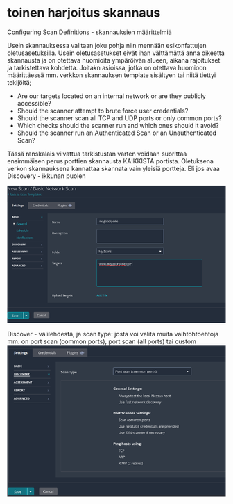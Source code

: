 # toinen harjoitus skannaus

Configuring Scan Definitions - skannauksien määrittelmiä

Usein skannauksessa valitaan joku pohja niin mennään esikonfattujen oletusasetuksilla. Usein oletusasetukset eivät ihan välttämättä anna oikeetta skannausta ja on otettava huomioita ympäröivän alueen, aikana rajoitukset ja tarkistettava kohdetta. Joitakn asioissa, jotka on otettava huomioon määrittäessä mm. verkkon skannauksen template sisältyen tai niitä tiettyi tekijöitä;

- Are our targets located on an internal network or are they publicly accessible?
- Should the scanner attempt to brute force user credentials?
- Should the scanner scan all TCP and UDP ports or only common ports?
- Which checks should the scanner run and which ones should it avoid?
- Should the scanner run an Authenticated Scan or an Unauthenticated Scan?

Tässä ranskalais viivattua tarkistustan varten voidaan suorittaa ensimmäisen perus porttien skannausta KAIKKISTA portista. Oletuksena verkon skannauksena kannattaa skannata vain yleisiä portteja.
Eli jos avaa Discovery - ikkunan puolen

![Alt text](Screenshots/scan5.png)

Discover - välilehdestä, ja scan type: josta voi valita muita vaihtohtoehtoja mm. on port scan (common ports), port scan (all ports) tai custom 
![Alt text](Screenshots/scan6.png)


